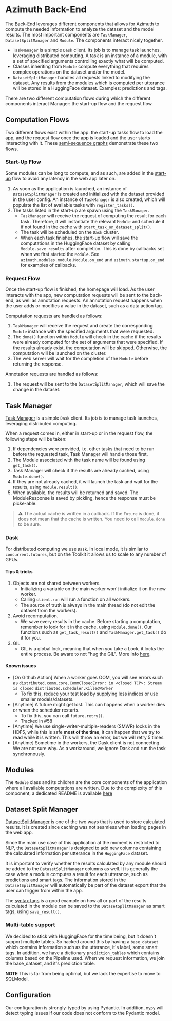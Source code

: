 # Azimuth Back-End

The Back-End leverages different components that allows for Azimuth to compute the needed information to analyze the dataset and the model results.
The most important components are `TaskManager`, `DatasetSplitManager` and `Module`.
The components interact nicely together.
* `TaskManager` is a simple `Dask` client. Its job is to manage task launches, leveraging distributed computing. A task is an instance of a module, with a set of specified arguments controlling exactly what will be computed.
* Classes inheriting from `Module` compute everything that requires complex operations on the
  dataset and/or the model.
* `DatasetSplitManager` handles all requests linked to modifying the dataset. Any results from the
  modules which is computed per utterance will be stored in a HuggingFace dataset. Examples:
  predictions and tags.

There are two different computation flows during which the different components interact Manager: the start-up flow and the request flow.

## Computation Flows
Two different flows exist within the app: the start-up tasks flow to load the app, and the request flow once the app is loaded and the user starts interacting with it.
These [semi-sequence graphs](https://miro.com/app/board/o9J_lLJ8c28=/) demonstrate these two flows.

### Start-Up Flow
Some modules can be long to compute, and as such, are added in the [start-up](startup.py) flow to avoid any latency in the web app later on.

1. As soon as the application is launched, an instance of `DatasetSplitManager` is created and initialized with the dataset provided in the user config. An instance of `TaskManager` is also created, which will populate the list of available tasks with `register_tasks()`.
2. The tasks listed in the start-up are spawn using the `TaskManager`.
    * `TaskManager` will receive the request of computing the result for each task. Therefore, it will instantiate the relevant `Module` and schedule it if not found in the cache with `start_task_on_dataset_split()`.
    * The task will be scheduled on the `Dask` cluster.
    * When each task finishes, the start-up flow will save the computations in the HuggingFace dataset by calling `Module.save_results` after completion. This is done by callbacks set when we first started the `Module`. See `azimuth.modules.module.Module.on_end` and `azimuth.startup.on_end` for examples of callbacks.

### Request Flow

Once the start-up flow is finished, the homepage will load. As the user interacts with the app, new
computation requests will be sent to the back-end, as well as annotation requests. An annotation
request happens when the user adds or modifies a value in the dataset, such as a data action tag.

Computation requests are handled as follows:
1. `TaskManager` will receive the request and create the corresponding `Module` instance with the specified arguments that were requested.
2. The `done()` function within `Module` will check in the cache if the results were already computed for the set of arguments that were specified. If the results already exist, the computation will be skipped. Otherwise, the computation will be launched on the cluster.
4. The web server will wait for the completion of the `Module` before returning the response.

Annotation requests are handled as follows:
1. The request will be sent to the `DatasetSplitManager`, which will save the change in the dataset.

## Task Manager
[Task Manager](task_manager.py) is a simple `Dask` client.
Its job is to manage task launches, leveraging distributed computing.

When a request comes in, either in start-up or in the request flow, the following steps will be taken:
1. If dependencies were provided, i.e. other tasks that need to be run before the requested task, Task Manager will handle those first.
2. The Module associated with the task name will be found using `get_task()`.
3. Task Manager will check if the results are already cached, using `Module.done()`.
3. If they are not already cached, it will launch the task and wait for the results, using `Module.result()`.
4. When available, the results will be returned and saved. The ModuleResponse is saved by pickling, hence the response must be picke-able.

> :warning: The actual cache is written in a callback. If the `Future` is done, it does not mean that the cache is written. You need to call `Module.done` to be sure.

### Dask

For distributed computing we use `Dask`. In local mode, it is similar to `concurrent.futures`, but on the Toolkit it allows us to scale to any number of GPUs.

#### Tips & tricks
1. Objects are not shared between workers.
    * Initializing a variable on the main worker won't initialize it on the new worker.
    * Calling `client.run` will run a function on all workers.
    * The source of truth is always in the main thread (do not edit the dataset from the workers).
2. Avoid recomputation.
    * We save every results in the cache. Before starting a computation, remember to look for it in the cache, using `Module.done()`. Our functions such as `get_task_result()` and `TaskManager.get_task()` do it for you.
3. GIL
    * GIL is a global lock, meaning that when you take a Lock, it locks the entire process. Be aware to not "hug the GIL". More info [here](https://realpython.com/python-gil/).

#### Known issues

* [On Github Action] When a worker goes OOM, you will see errors such as
    `distributed.comm.core.CommClosedError: in <closed TCP>: Stream is closed`
    `distributed.scheduler.KilledWorker`
  * To fix this, reduce your test load by supplying less indices or use smaller models/datasets.
* [Anytime] A future might get lost. This can happens when a worker dies or when the scheduler restarts.
  * To fix this, you can call `future.retry()`.
  * Tracked in #58
* [Anytime] We use single-writer-multiple-readers (SMWR) locks in the HDF5, while this is safe **most of the time**, it can happen that we try to read while it is written. This will throw an error, but we will retry 5 times.
* [Anytime] Sometime in the workers, the Dask client is not connecting. We are not sure why. As a workaround, we ignore Dask and run the task synchronously.

## Modules
The `Module` class and its children are the core components of the application where all available computations are written. Due to the complexity of this component, a dedicated README is available [here](modules/README.md)

## Dataset Split Manager
[DatasetSplitManager](dataset_split_manager.py) is one of the two ways that is used to store calculated results. It is created since caching was not seamless when loading pages in the web app.

Since the main use case of this application at the moment is restricted to NLP, the `DatasetSplitManager` is designed to add new columns containing the calculated information per utterance in the `HuggingFace` dataset.

It is important to verify whether the results calculated by any module should be added to the `DatasetSplitManager` columns as well.
It is generally the case when a module computes a result for each utterance, such as predictions and smart tags.
The information stored in the `DatasetSplitManager` will automatically be part of the dataset export that the user can trigger from within the app.

The [syntax tags](modules/dataset_analysis/syntax_tagging.py) is a good example on how all or part of the results calculated in the module can be saved to the `DatasetSplitManager` as smart tags, using `save_result()`.

### Multi-table support
We decided to stick with HuggingFace for the time being, but it doesn't support multiple tables.
So hacked around this by having a `base_dataset` which contains information such as the utterance, it's label, some smart tags.
In addition, we have a dictionary `prediction_tables` which contains columns based on the Pipeline used.
When we request information, we join the base_dataset, and it's prediction table.

**NOTE** This is far from being optimal, but we lack the expertise to move to SQLModel.

## Configuration

Our configuration is strongly-typed by using Pydantic.
In addition, `mypy` will detect typing issues if our code does not conform to the Pydantic model.
